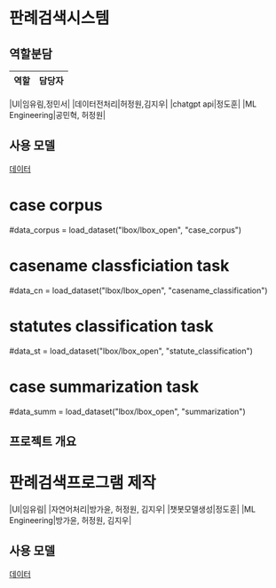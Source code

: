 # 판례검색시스템

## 역할분담
|역할|담당자|
|---|---|

|UI|임유림,정민서|
|데이터전처리|허정원,김지우|
|chatgpt api|정도훈|
|ML Engineering|공민혁, 허정원|

## 사용 모델
[데이터](https://blog.lbox.kr/lbox-open)
# case corpus
#data_corpus = load_dataset("lbox/lbox_open", "case_corpus")

# casename classficiation task
#data_cn = load_dataset("lbox/lbox_open", "casename_classification")

# statutes classification task
#data_st = load_dataset("lbox/lbox_open", "statute_classification")

# case summarization task
#data_summ = load_dataset("lbox/lbox_open", "summarization")

## 프로젝트 개요
판례검색프로그램 제작
=======
|UI|임유림|
|자연어처리|방가윤, 허정원, 김지우|
|챗봇모델생성|정도훈|
|ML Engineering|방가윤, 허정원, 김지우|

## 사용 모델
[데이터](https://blog.lbox.kr/lbox-open)
